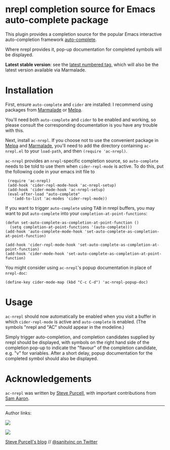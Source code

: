 nrepl completion source for Emacs auto-complete package
=======================================================

This plugin provides a completion source for the popular Emacs
interactive auto-completion framework
[auto-complete](http://cx4a.org/software/auto-complete/).

Where nrepl provides it, pop-up documentation for completed symbols
will be displayed.

**Latest stable version**: see the [latest numbered tag](https://github.com/clojure-emacs/ac-nrepl/tags), which
will also be the latest version available via Marmalade.

Installation
=============

First, ensure `auto-complete` and `cider` are installed: I recommend
using packages from [Marmalade][marmalade] or [Melpa][melpa].

You'll need both `auto-complete` and `cider` to be enabled and
working, so please consult the corresponding documentation is you have
any trouble with this.

Next, install `ac-nrepl`. If you choose not to use the convenient
package in [Melpa][melpa] and [Marmalade][marmalade], you'll need to
add the directory containing `ac-nrepl.el` to your `load-path`, and
then `(require 'ac-nrepl)`.

`ac-nrepl` provides an `nrepl`-specific completion source,
so `auto-complete` needs to be told to use them when `cider-repl-mode` is
active. To do this, put the following code in your emacs init file to 

     (require 'ac-nrepl)
     (add-hook 'cider-repl-mode-hook 'ac-nrepl-setup)
     (add-hook 'cider-mode-hook 'ac-nrepl-setup)
     (eval-after-load "auto-complete"
       '(add-to-list 'ac-modes 'cider-repl-mode))

If you want to trigger `auto-complete` using <kbd>TAB</kbd> in nrepl buffers, you may
want to put `auto-complete` into your `completion-at-point-functions`:

    (defun set-auto-complete-as-completion-at-point-function ()
      (setq completion-at-point-functions '(auto-complete)))
    (add-hook 'auto-complete-mode-hook 'set-auto-complete-as-completion-at-point-function)

    (add-hook 'cider-repl-mode-hook 'set-auto-complete-as-completion-at-point-function)
    (add-hook 'cider-mode-hook 'set-auto-complete-as-completion-at-point-function)

You might consider using `ac-nrepl`'s popup documentation in place of `nrepl-doc`:

    (define-key cider-mode-map (kbd "C-c C-d") 'ac-nrepl-popup-doc)

Usage
=====

`ac-nrepl` should now automatically be enabled when you visit a buffer
in which `cider-repl-mode` is active and `auto-complete` is enabled. (The
symbols "nrepl and "AC" should appear in the modeline.)

Simply trigger auto-completion, and completion candidates supplied by
nrepl should be displayed, with symbols on the right hand side of the
completion pop-up to indicate the "flavour" of the completion
candidate, e.g. "v" for variables. After a short delay, popup
documentation for the completed symbol should also be displayed.



[marmalade]: http://marmalade-repo.org
[melpa]: http://melpa.milkbox.net

Acknowledgements
================

`ac-nrepl` was written by [Steve Purcell](https://github.com/purcell), with important contributions from [Sam Aaron](https://github.com/samaaron).

<hr>

Author links:

[![](http://api.coderwall.com/purcell/endorsecount.png)](http://coderwall.com/purcell)

[![](http://www.linkedin.com/img/webpromo/btn_liprofile_blue_80x15.png)](http://uk.linkedin.com/in/stevepurcell)

[Steve Purcell's blog](http://www.sanityinc.com/) // [@sanityinc on Twitter](https://twitter.com/sanityinc)

